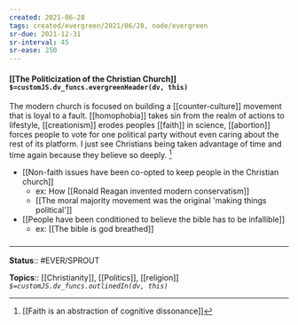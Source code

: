 ```yaml
---
created: 2021-06-28
tags: created/evergreen/2021/06/28, node/evergreen
sr-due: 2021-12-31
sr-interval: 45
sr-ease: 250
---
```


#### [[The Politicization of the Christian Church]] `$=customJS.dv_funcs.evergreenHeader(dv, this)`

The modern church is focused on building a [[counter-culture]] movement that is loyal to a fault. [[homophobia]] takes sin from the realm of actions to lifestyle, [[creationism]] erodes peoples [[faith]] in science, [[abortion]] forces people to vote for one political party without even caring about the rest of its platform. I just see Christians being taken advantage of time and time again because they believe so deeply. [^1]

- [[Non-faith issues have been co-opted to keep people in the Christian church]]
	- ex: How [[Ronald Reagan invented modern conservatism]]
	- [[The moral majority movement was the original 'making things political']]
- [[People have been conditioned to believe the bible has to be infallible]]
	- ex: [[The bible is god breathed]]

### <hr class="footnote"/>

**Status**:: #EVER/SPROUT 

**Topics**:: [[Christianity]], [[Politics]], [[religion]]
*`$=customJS.dv_funcs.outlinedIn(dv, this)`*

[^1]: [[Faith is an abstraction of cognitive dissonance]]
